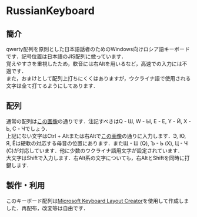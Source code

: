 # RussianKeyboard
## 簡介
qwerty配列を原則とした日本語話者のためのWindows向けロシア語キーボードです．記号位置は日本語のJIS配列に倣っています．  
覚えやすさを重視したため，軟音には右Altを用いるなど，高速での入力には不適です．  
また，おまけとして配列上打ちにくくはありますが，ウクライナ語で使用される文字は全て打てるようにしてあります．

## 配列
通常の配列は[この画像](Ru-JP.jpg)の通りです．注記すべきはQ - Ш, W - Ы, E - Е, Y - Й, X - Ь, C - Чでしょう．  
上記にない文字はCtrl + Altまたは右Altで[この画像](Ru-JPAltGr.jpg)の通りに入力します．Э, Ю, Я, Ёは硬軟の対応する母音の位置にあります．またЩ - Ш (Q), Ъ - Ь (X), Ц - Ч (C)が対応しています．他に少数のウクライナ語用文字が設定されています．  
大文字はShiftで入力します．右Alt系の文字についても，右AltとShiftを同時に打鍵します．

## 製作・利用
このキーボード配列は[Microsoft Keyboard Layout Creator](https://www.microsoft.com/en-us/download/details.aspx?id=102134)を使用して作成しました．再配布，改変等は自由です．
